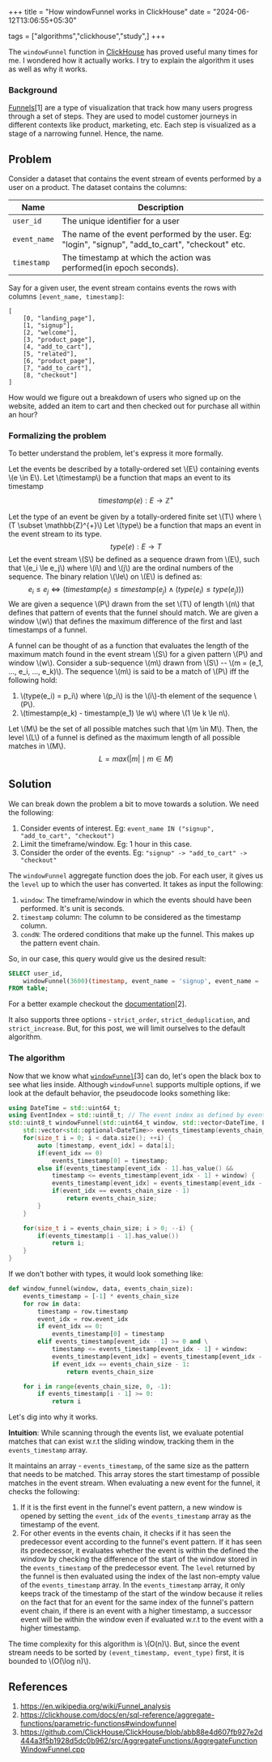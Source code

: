 +++
title = "How windowFunnel works in ClickHouse"
date = "2024-06-12T13:06:55+05:30"

tags = ["algorithms","clickhouse","study",]
+++

The `windowFunnel` function in [ClickHouse](https://clickhouse.com/) has proved useful many times for me. I wondered how it actually works. I try to explain the algorithm it uses as well as why it works.


### Background
[Funnels](https://en.wikipedia.org/wiki/Funnel_analysis)[1] are a type of visualization that track how many users progress through a set of steps.
They are used to model customer journeys in different contexts like product, marketing, etc. Each step is visualized as a stage of a narrowing funnel. Hence, the name.

## Problem
Consider a dataset that contains the event stream of events performed by a user on a product.
The dataset contains the columns:

| Name         | Description                                                                                        |
| ------------ | -------------------------------------------------------------------------------------------------- |
| `user_id`    | The unique identifier for a user                                                                   |
| `event_name` | The name of the event performed by the user. Eg: "login", "signup", "add_to_cart", "checkout" etc. |
| `timestamp`  | The timestamp at which the action was performed(in epoch seconds).                                 |
Say for a given user, the event stream contains events the rows with columns `[event_name, timestamp]`:
```
[
	[0, "landing_page"],
	[1, "signup"],
	[2, "welcome"],
	[3, "product_page"],
	[4, "add_to_cart"],
	[5, "related"],
	[6, "product_page"],
	[7, "add_to_cart"],
	[8, "checkout"]
]
```

How would we figure out a breakdown of users who signed up on the website, added an item to cart and then checked out for purchase all within an hour?


### Formalizing the problem
To better understand the problem, let's express it more formally.

Let the events be described by a totally-ordered set \\(E\\) containing events \\(e \in E\\).
Let \\(timestamp\\) be a function that maps an event to its timestamp
$$timestamp(e): E \rightarrow \mathbb{Z}^{+}$$

Let the type of an event be given by a totally-ordered finite set \\(T\\) where \\(T \subset \mathbb{Z}^{+}\\)
Let \\(type\\) be a function that maps an event in the event stream to its type.
$$type(e): E \rightarrow T$$
Let the event stream \\(S\\) be defined as a sequence drawn from \\(E\\), such that \\(e_i \le e_j\\) where \\(i\\) and \\(j\\) are the ordinal numbers of the sequence. The binary relation \\(\le\\) on \\(E\\) is defined as:
$$e_i \le e_j \iff (timestamp(e_i) \le timestamp(e_j) \wedge (type(e_i) \le type(e_j)))$$
We are given a sequence \\(P\\) drawn from the set \\(T\\) of length \\(n\\) that defines that pattern of events that the funnel should match.
We are given a window \\(w\\) that defines the maximum difference of the first and last timestamps of a funnel.

A funnel can be thought of as a function that evaluates the length of the maximum match found in the event stream \\(S\\) for a given pattern \\(P\\) and window \\(w\\). 
Consider a sub-sequence \\(m\\) drawn from \\(S\\) -- \\(m = (e_1, ..., e_i, ..., e_k)\\). The sequence \\(m\\) is said to be a match of \\(P\\) iff the following hold:
1. \\(type(e_i) = p_i\\) where \\(p_i\\) is the \\(i\\)-th element of the sequence \\(P\\).
2. \\(timestamp(e_k) - timestamp(e_1) \le w\\) where \\(1 \le k \le n\\). 

Let \\(M\\) be the set of all possible matches such that \\(m \in M\\). Then, the level \\(L\\)  of a funnel is defined as the maximum length of all possible matches in \\(M\\).
$$L = max(|m| \mid m \in M) $$
## Solution
We can break down the problem a bit to move towards a solution.
We need the following:
1. Consider events of interest. Eg: `event_name IN ("signup", "add_to_cart", "checkout")`
2. Limit the timeframe/window. Eg: 1 hour in this case.
3. Consider the order of the events. Eg: `"signup" -> "add_to_cart" -> "checkout"`

The `windowFunnel` aggregate function does the job. For each user, it gives us the `level` up to which the user has converted.
It takes as input the following:
1. `window`: The timeframe/window in which the events should have been performed. It's unit is seconds.
2. `timestamp` column: The column to be considered as the timestamp column.
3. `condN`: The ordered conditions that make up the funnel. This makes up the pattern event chain.

So, in our case, this query would give us the desired result:
```sql
SELECT user_id,
	windowFunnel(3600)(timestamp, event_name = 'signup', event_name = 'add_to_cart', event_name = 'checkout') AS level
FROM table;
```
For a better example checkout the [documentation](https://clickhouse.com/docs/en/sql-reference/aggregate-functions/parametric-functions#windowfunnel)[2].

It also supports three options - `strict_order`, `strict_deduplication`, and `strict_increase`. But, for this post, we will limit ourselves to the default algorithm.

### The algorithm
Now that we know what [`windowFunnel`](https://github.com/ClickHouse/ClickHouse/blob/abb88e4d607fb927e2d444a3f5b1928d5dc0b962/src/AggregateFunctions/AggregateFunctionWindowFunnel.cpp)[3] can do, let's open the black box to see what lies inside.
Although `windowFunnel` supports multiple options, if we look at the default behavior, the pseudocode looks something like:
```cpp
using DateTime = std::uint64_t;
using EventIndex = std::uint8_t; // The event index as defined by event chain
std::uint8_t windowFunnel(std::uint64_t window, std::vector<DateTime, EventType> data, std::uint8_t events_chain_size) {
	std::vector<std::optional<DateTime>> events_timestamp(events_chain_size);
	for(size_t i = 0; i < data.size(); ++i) {
		auto [timestamp, event_idx] = data[i];
		if(event_idx == 0)
			events_timestamp[0] = timestamp;
		else if(events_timestamp[event_idx - 1].has_value() &&
			timestamp <= events_timestamp[event_idx - 1] + window) {
			events_timestamp[event_idx] = events_timestamp[event_idx - 1];
			if(event_idx == events_chain_size - 1)
				return events_chain_size;
		}
	}

	for(size_t i = events_chain_size; i > 0; --i) {
		if(events_timestamp[i - 1].has_value())
			return i;
	}
}
```
If we don't bother with types, it would look something like:
```python
def window_funnel(window, data, events_chain_size):
	events_timestamp = [-1] * events_chain_size
	for row in data:
		timestamp = row.timestamp
		event_idx = row.event_idx
		if event_idx == 0:
			events_timestamp[0] = timestamp
		elif events_timestamp[event_idx - 1] >= 0 and \
			timestamp <= events_timestamp[event_idx - 1] + window:
			events_timestamp[event_idx] = events_timestamp[event_idx - 1]
			if event_idx == events_chain_size - 1:
				return events_chain_size

	for i in range(events_chain_size, 0, -1):
		if events_timestamp[i - 1] >= 0:
			return i
```

Let's dig into why it works.

**Intuition**: While scanning through the events list, we evaluate potential matches that can exist w.r.t the sliding window, tracking them in the `events_timestamp` array.

It maintains an array - `events_timestamp`, of the same size as the pattern that needs to be matched. This array stores the start timestamp of possible matches in the event stream. When evaluating a new event for the funnel, it checks the following:
1. If it is the first event in the funnel's event pattern, a new window is opened by setting the `event_idx` of the `events_timestamp` array as the timestamp of the event.
2. For other events in the events chain, it checks if it has seen the predecessor event according to the funnel's event pattern. If it has seen its predecessor, it evaluates whether the event is within the defined the window by checking the difference of the start of the window stored in the `events_timestamp` of the predecessor event.
The `level` returned by the funnel is then evaluated using the index of the last non-empty value of the `events_timestamp` array.
In the `events_timestamp` array, it only keeps track of the timestamp of the start of the window because it relies on the fact that for an event for the same index of the funnel's pattern event chain, if there is an event with a higher timestamp, a successor event will be within the window even if evaluated w.r.t to the event with a higher timestamp.

The time complexity for this algorithm is \\(O(n)\\). But, since the event stream needs to be sorted by `(event_timestamp, event_type)` first, it is bounded to \\(O(\log n)\\).


## References
1. https://en.wikipedia.org/wiki/Funnel_analysis
2. https://clickhouse.com/docs/en/sql-reference/aggregate-functions/parametric-functions#windowfunnel
3. https://github.com/ClickHouse/ClickHouse/blob/abb88e4d607fb927e2d444a3f5b1928d5dc0b962/src/AggregateFunctions/AggregateFunctionWindowFunnel.cpp
